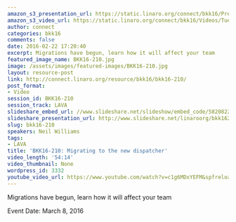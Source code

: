 ```yaml
---
amazon_s3_presentation_url: https://static.linaro.org/connect/bkk16/Presentations/Tuesday/BKK16-210.pdf
amazon_s3_video_url: https://static.linaro.org/connect/bkk16/Videos/Tuesday/BKK16-210%20Migrating%20to%20the%20new%20dispatcher.mp4
author: connect
categories: bkk16
comments: false
date: 2016-02-22 17:20:40
excerpt: Migrations have begun, learn how it will affect your team
featured_image_name: BKK16-210.jpg
image: /assets/images/featured-images/BKK16-210.jpg
layout: resource-post
link: http://connect.linaro.org/resource/bkk16/bkk16-210/
post_format:
- Video
session_id: BKK16-210
session_track: LAVA
slideshare_embed_url: //www.slideshare.net/slideshow/embed_code/58208223
slideshare_presentation_url: http://www.slideshare.net/linaroorg/bkk16210-migrating-to-the-new-dispatcher
slug: bkk16-210
speakers: Neil Williams
tags:
- LAVA
title: 'BKK16-210: Migrating to the new dispatcher'
video_length: '54:14'
video_thumbnail: None
wordpress_id: 3332
youtube_video_url: https://www.youtube.com/watch?v=c1g6MDxYEFM&spfreload=10
---
```


Migrations have begun, learn how it will affect your team

Event Date: March 8, 2016